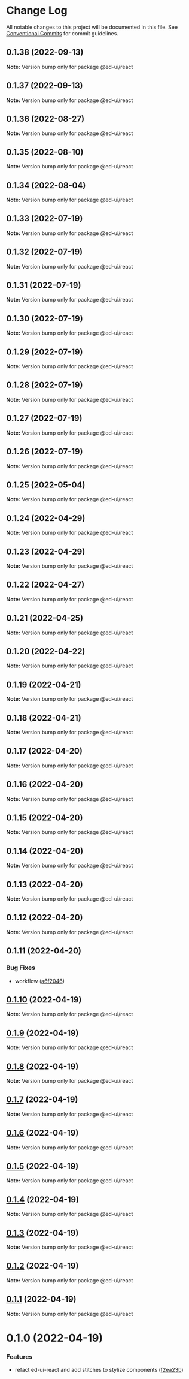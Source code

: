 # Change Log

All notable changes to this project will be documented in this file.
See [Conventional Commits](https://conventionalcommits.org) for commit guidelines.

## 0.1.38 (2022-09-13)

**Note:** Version bump only for package @ed-ui/react





## 0.1.37 (2022-09-13)

**Note:** Version bump only for package @ed-ui/react





## 0.1.36 (2022-08-27)

**Note:** Version bump only for package @ed-ui/react





## 0.1.35 (2022-08-10)

**Note:** Version bump only for package @ed-ui/react





## 0.1.34 (2022-08-04)

**Note:** Version bump only for package @ed-ui/react





## 0.1.33 (2022-07-19)

**Note:** Version bump only for package @ed-ui/react





## 0.1.32 (2022-07-19)

**Note:** Version bump only for package @ed-ui/react





## 0.1.31 (2022-07-19)

**Note:** Version bump only for package @ed-ui/react





## 0.1.30 (2022-07-19)

**Note:** Version bump only for package @ed-ui/react





## 0.1.29 (2022-07-19)

**Note:** Version bump only for package @ed-ui/react





## 0.1.28 (2022-07-19)

**Note:** Version bump only for package @ed-ui/react





## 0.1.27 (2022-07-19)

**Note:** Version bump only for package @ed-ui/react





## 0.1.26 (2022-07-19)

**Note:** Version bump only for package @ed-ui/react





## 0.1.25 (2022-05-04)

**Note:** Version bump only for package @ed-ui/react





## 0.1.24 (2022-04-29)

**Note:** Version bump only for package @ed-ui/react





## 0.1.23 (2022-04-29)

**Note:** Version bump only for package @ed-ui/react





## 0.1.22 (2022-04-27)

**Note:** Version bump only for package @ed-ui/react





## 0.1.21 (2022-04-25)

**Note:** Version bump only for package @ed-ui/react





## 0.1.20 (2022-04-22)

**Note:** Version bump only for package @ed-ui/react





## 0.1.19 (2022-04-21)

**Note:** Version bump only for package @ed-ui/react





## 0.1.18 (2022-04-21)

**Note:** Version bump only for package @ed-ui/react





## 0.1.17 (2022-04-20)

**Note:** Version bump only for package @ed-ui/react





## 0.1.16 (2022-04-20)

**Note:** Version bump only for package @ed-ui/react





## 0.1.15 (2022-04-20)

**Note:** Version bump only for package @ed-ui/react





## 0.1.14 (2022-04-20)

**Note:** Version bump only for package @ed-ui/react





## 0.1.13 (2022-04-20)

**Note:** Version bump only for package @ed-ui/react





## 0.1.12 (2022-04-20)

**Note:** Version bump only for package @ed-ui/react





## 0.1.11 (2022-04-20)


### Bug Fixes

* workflow ([a6f2046](https://github.com/estartando-devs/ed-ui/commit/a6f20466101f7445335f4845f76df9c9bcd68947))





## [0.1.10](https://github.com/estartando-devs/ed-ui/compare/@ed-ui/react@0.1.9...@ed-ui/react@0.1.10) (2022-04-19)

**Note:** Version bump only for package @ed-ui/react





## [0.1.9](https://github.com/estartando-devs/ed-ui/compare/@ed-ui/react@0.1.8...@ed-ui/react@0.1.9) (2022-04-19)

**Note:** Version bump only for package @ed-ui/react





## [0.1.8](https://github.com/estartando-devs/ed-ui/compare/@ed-ui/react@0.1.7...@ed-ui/react@0.1.8) (2022-04-19)

**Note:** Version bump only for package @ed-ui/react





## [0.1.7](https://github.com/estartando-devs/ed-ui/compare/@ed-ui/react@0.1.6...@ed-ui/react@0.1.7) (2022-04-19)

**Note:** Version bump only for package @ed-ui/react





## [0.1.6](https://github.com/estartando-devs/ed-ui/compare/@ed-ui/react@0.1.5...@ed-ui/react@0.1.6) (2022-04-19)

**Note:** Version bump only for package @ed-ui/react





## [0.1.5](https://github.com/estartando-devs/ed-ui/compare/@ed-ui/react@0.1.4...@ed-ui/react@0.1.5) (2022-04-19)

**Note:** Version bump only for package @ed-ui/react





## [0.1.4](https://github.com/estartando-devs/ed-ui/compare/@ed-ui/react@0.1.3...@ed-ui/react@0.1.4) (2022-04-19)

**Note:** Version bump only for package @ed-ui/react





## [0.1.3](https://github.com/estartando-devs/ed-ui/compare/@ed-ui/react@0.1.2...@ed-ui/react@0.1.3) (2022-04-19)

**Note:** Version bump only for package @ed-ui/react





## [0.1.2](https://github.com/estartando-devs/ed-ui/compare/@ed-ui/react@0.1.1...@ed-ui/react@0.1.2) (2022-04-19)

**Note:** Version bump only for package @ed-ui/react





## [0.1.1](https://github.com/estartando-devs/ed-ui/compare/@ed-ui/react@0.1.0...@ed-ui/react@0.1.1) (2022-04-19)

**Note:** Version bump only for package @ed-ui/react





# 0.1.0 (2022-04-19)


### Features

* refact ed-ui-react and add stitches to stylize components ([f2ea23b](https://github.com/estartando-devs/ed-ui/commit/f2ea23ba6a9a346ec82bc656f5f35ebbf43db4bb))
